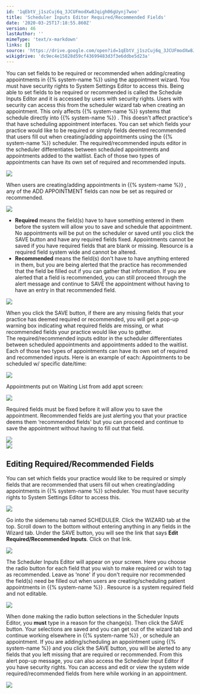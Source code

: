 ```yaml
---
id: '1qEbtV_j1szCuj6q_3JCUFmodXw8Jqigh06gUynj7woo'
title: 'Scheduler Inputs Editor Required/Recommended Fields'
date: '2020-03-25T17:18:55.860Z'
version: 46
lastAuthor: ''
mimeType: 'text/x-markdown'
links: []
source: 'https://drive.google.com/open?id=1qEbtV_j1szCuj6q_3JCUFmodXw8Jqigh06gUynj7woo'
wikigdrive: 'dc9ec4e15828d59cf43699483d3f3e6ddbe5d23a'
---
```

You can set fields to be required or recommended when adding/creating appointments in {{% system-name %}} using the appointment wizard. You must have security rights to System Settings Editor to access this. Being able to set fields to be required or recommended is called the Schedule Inputs Editor and it is accessed by users with security rights. Users with security can access this from the scheduler wizard tab when creating an appointment. This only affects {{% system-name %}} systems that schedule directly into {{% system-name %}} . This doesn't affect practice's that have scheduling appointment interfaces.
You can set which fields your practice would like to be required or simply fields deemed recommended that users fill out when creating/adding appointments using the {{% system-name %}} scheduler. The required/recommended inputs editor in the scheduler differentiates between scheduled appointments and appointments added to the waitlist. Each of those two types of appointments can have its own set of required and recommended inputs.

![](../scheduler-inputs-editor-required-recommended-fields.assets/b7053bebbc1ef7a4c931a0eba73d7e54.png)

When users are creating/adding appointments in {{% system-name %}} , any of the ADD APPOINTMENT fields can now be set as required or recommended.

![](../scheduler-inputs-editor-required-recommended-fields.assets/efe0e86de28e991514e516a4dbc4bda0.png)

* <strong>Required</strong> means the field(s) have to have something entered in them before the system will allow you to save and schedule that appointment. No appointments will be put on the scheduler or saved until you click the SAVE button and have any required fields fixed. Appointments cannot be saved if you have required fields that are blank or missing. Resource is a required field system wide and cannot be altered.
* <strong>Recommended</strong> means the field(s) don't have to have anything entered in them, but you are being alerted that the practice has recommended that the field be filled out if you can gather that information. If you are alerted that a field is recommended, you can still proceed through the alert message and continue to SAVE the appointment without having to have an entry in that recommended field.

![](../scheduler-inputs-editor-required-recommended-fields.assets/644a1cb99c7f72afa6ed9d2a7047a3e5.png)

When you click the SAVE button, if there are any missing fields that your practice has deemed required or recommended, you will get a pop-up warning box indicating what required fields are missing, or what recommended fields your practice would like you to gather.  
The required/recommended inputs editor in the scheduler differentiates between scheduled appointments and appointments added to the waitlist. Each of those two types of appointments can have its own set of required and recommended inputs. Here is an example of each:
Appointments to be scheduled w/ specific date/time:

![](../scheduler-inputs-editor-required-recommended-fields.assets/4e4a63142cd0dd839eb252ad2708173d.png)

Appointments put on Waiting List from add appt screen:

![](../scheduler-inputs-editor-required-recommended-fields.assets/9cf5a1e395569a5ae2588e7604dc3ec3.png)

Required fields must be fixed before it will allow you to save the appointment. Recommended fields are just alerting you that your practice deems them ‘recommended fields' but you can proceed and continue to save the appointment without having to fill out that field.

![](../scheduler-inputs-editor-required-recommended-fields.assets/ca1a089aff366d56f0f220e8c29edbe2.png)  
![](../scheduler-inputs-editor-required-recommended-fields.assets/668e35ff42822a29a9c15095f98a1e1c.png)


## Editing Required/Recommended Fields

You can set which fields your practice would like to be required or simply fields that are recommended that users fill out when creating/adding appointments in {{% system-name %}} scheduler. You must have security rights to System Settings Editor to access this.

![](../scheduler-inputs-editor-required-recommended-fields.assets/b7053bebbc1ef7a4c931a0eba73d7e54.png)

Go into the sidemenu tab named SCHEDULER. Click the WIZARD tab at the top.
Scroll down to the bottom without entering anything in any fields in the Wizard tab. Under the SAVE button, you will see the link that says **Edit Required/Recommended Inputs**. Click on that link.

![](../scheduler-inputs-editor-required-recommended-fields.assets/84d01d705b355cbe2e2054292ab32395.png)

The Scheduler Inputs Editor will appear on your screen. Here you choose the radio button for each field that you wish to make required or wish to tag as recommended. Leave as ‘none' if you don't require nor recommended the field(s) need be filled out when users are creating/scheduling patient appointments in {{% system-name %}} . Resource is a system required field and not editable.

![](../scheduler-inputs-editor-required-recommended-fields.assets/b7053bebbc1ef7a4c931a0eba73d7e54.png)

When done making the radio button selections in the Scheduler Inputs Editor, you **must** type in a reason for the change(s). Then click the SAVE button. Your selections are saved and you can get out of the wizard tab and continue working elsewhere in {{% system-name %}} , or schedule an appointment.
If you are adding/scheduling an appointment using {{% system-name %}} and you click the SAVE button, you will be alerted to any fields that you left missing that are required or recommended. From this alert pop-up message, you can also access the Scheduler Input Editor if you have security rights. You can access and edit or view the system wide required/recommended fields from here while working in an appointment.

![](../scheduler-inputs-editor-required-recommended-fields.assets/928f80dbd193b1bd7e621aa8a45efc29.png)

